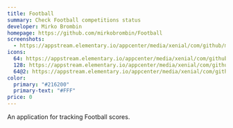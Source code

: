 ```yaml
---
title: Football
summary: Check Football competitions status
developer: Mirko Brombin
homepage: https://github.com/mirkobrombin/Football
screenshots:
  - https://appstream.elementary.io/appcenter/media/xenial/com/github/mirkobrombin.football/8CF94DDB6ED972D3654DA9E65DF80100/screenshots/image-1_orig.png
icons:
  64: https://appstream.elementary.io/appcenter/media/xenial/com/github/mirkobrombin.football/8CF94DDB6ED972D3654DA9E65DF80100/icons/64x64/com.github.mirkobrombin.football_com.github.mirkobrombin.football.png
  128: https://appstream.elementary.io/appcenter/media/xenial/com/github/mirkobrombin.football/8CF94DDB6ED972D3654DA9E65DF80100/icons/128x128/com.github.mirkobrombin.football_com.github.mirkobrombin.football.png
  64@2: https://appstream.elementary.io/appcenter/media/xenial/com/github/mirkobrombin.football/8CF94DDB6ED972D3654DA9E65DF80100/icons/64x64@2/com.github.mirkobrombin.football_com.github.mirkobrombin.football.png
color:
  primary: "#216200"
  primary-text: "#FFF"
price: 0
---
```


<p>An application for tracking Football scores.</p>